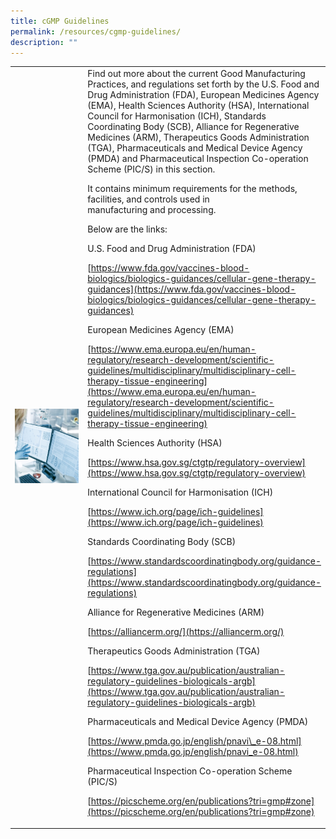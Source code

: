 ```yaml
---
title: cGMP Guidelines
permalink: /resources/cgmp-guidelines/
description: ""
---
```

<table>
	<tbody>
		<tr>
			<td style="width:30%">
				<img src="/images/Resources/CGMP%20Guidelines/shutterstock_1073659382.jpg">
			</td>
			<td style="width:70%">
								 Find out more about the current Good Manufacturing Practices, and regulations set forth by the U.S.  
Food and Drug Administration (FDA), European Medicines Agency (EMA), Health Sciences Authority (HSA), International Council for Harmonisation (ICH), Standards Coordinating Body (SCB), Alliance for Regenerative Medicines (ARM), Therapeutics Goods Administration (TGA), Pharmaceuticals and Medical Device Agency (PMDA) and Pharmaceutical Inspection Co-operation Scheme (PIC/S) in this  
section.

It contains minimum requirements for the methods, facilities, and controls used in  
manufacturing and processing.

Below are the links:

U.S. Food and Drug Administration (FDA)

[https://www.fda.gov/vaccines-blood-biologics/biologics-guidances/cellular-gene-therapy-guidances](https://www.fda.gov/vaccines-blood-biologics/biologics-guidances/cellular-gene-therapy-guidances)

European Medicines Agency (EMA)

[https://www.ema.europa.eu/en/human-regulatory/research-development/scientific-guidelines/multidisciplinary/multidisciplinary-cell-therapy-tissue-engineering](https://www.ema.europa.eu/en/human-regulatory/research-development/scientific-guidelines/multidisciplinary/multidisciplinary-cell-therapy-tissue-engineering)

Health Sciences Authority (HSA)

[https://www.hsa.gov.sg/ctgtp/regulatory-overview](https://www.hsa.gov.sg/ctgtp/regulatory-overview)

International Council for Harmonisation (ICH)

[https://www.ich.org/page/ich-guidelines](https://www.ich.org/page/ich-guidelines)

Standards Coordinating Body (SCB)

[https://www.standardscoordinatingbody.org/guidance-regulations](https://www.standardscoordinatingbody.org/guidance-regulations)

Alliance for Regenerative Medicines (ARM)

[https://alliancerm.org/](https://alliancerm.org/)

Therapeutics Goods Administration (TGA)

[https://www.tga.gov.au/publication/australian-regulatory-guidelines-biologicals-argb](https://www.tga.gov.au/publication/australian-regulatory-guidelines-biologicals-argb)

Pharmaceuticals and Medical Device Agency (PMDA)

[https://www.pmda.go.jp/english/pnavi\_e-08.html](https://www.pmda.go.jp/english/pnavi_e-08.html)

Pharmaceutical Inspection Co-operation Scheme&nbsp; (PIC/S)

[https://picscheme.org/en/publications?tri=gmp#zone](https://picscheme.org/en/publications?tri=gmp#zone)
			</td>
		</tr>
	</tbody>
	</table>